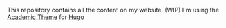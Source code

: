 This repository contains all the content on my website. (WIP)
I'm using the [Academic Theme](https://github.com/wowchemy/starter-hugo-academic) for [Hugo](https://github.com/gohugoio/hugo)
